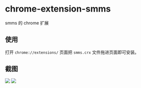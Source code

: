 # chrome-extension-smms
smms 的 chrome 扩展

## 使用
打开 `chrome://extensions/` 页面把 `smms.crx` 文件拖进页面即可安装。


## 截图
<img src="https://i.loli.net/2017/10/26/59f179990d14c.png"/>
<img src="https://i.loli.net/2017/10/26/59f179487d6ba.png"/>
